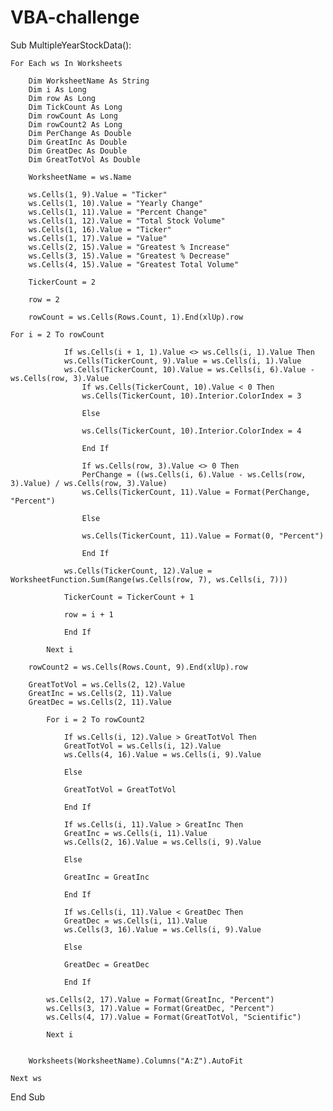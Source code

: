 # VBA-challenge

Sub MultipleYearStockData():

    For Each ws In Worksheets
    
        Dim WorksheetName As String
        Dim i As Long
        Dim row As Long
        Dim TickCount As Long
        Dim rowCount As Long
        Dim rowCount2 As Long
        Dim PerChange As Double
        Dim GreatInc As Double
        Dim GreatDec As Double
        Dim GreatTotVol As Double
        
        WorksheetName = ws.Name
        
        ws.Cells(1, 9).Value = "Ticker"
        ws.Cells(1, 10).Value = "Yearly Change"
        ws.Cells(1, 11).Value = "Percent Change"
        ws.Cells(1, 12).Value = "Total Stock Volume"
        ws.Cells(1, 16).Value = "Ticker"
        ws.Cells(1, 17).Value = "Value"
        ws.Cells(2, 15).Value = "Greatest % Increase"
        ws.Cells(3, 15).Value = "Greatest % Decrease"
        ws.Cells(4, 15).Value = "Greatest Total Volume"
        
        TickerCount = 2
        
        row = 2
        
        rowCount = ws.Cells(Rows.Count, 1).End(xlUp).row
            
    For i = 2 To rowCount
            
                If ws.Cells(i + 1, 1).Value <> ws.Cells(i, 1).Value Then
                ws.Cells(TickerCount, 9).Value = ws.Cells(i, 1).Value
                ws.Cells(TickerCount, 10).Value = ws.Cells(i, 6).Value - ws.Cells(row, 3).Value
                    If ws.Cells(TickerCount, 10).Value < 0 Then
                    ws.Cells(TickerCount, 10).Interior.ColorIndex = 3
                
                    Else
                
                    ws.Cells(TickerCount, 10).Interior.ColorIndex = 4
                
                    End If
                    
                    If ws.Cells(row, 3).Value <> 0 Then
                    PerChange = ((ws.Cells(i, 6).Value - ws.Cells(row, 3).Value) / ws.Cells(row, 3).Value)
                    ws.Cells(TickerCount, 11).Value = Format(PerChange, "Percent")
                    
                    Else
                    
                    ws.Cells(TickerCount, 11).Value = Format(0, "Percent")
                    
                    End If
                    
                ws.Cells(TickerCount, 12).Value = WorksheetFunction.Sum(Range(ws.Cells(row, 7), ws.Cells(i, 7)))
                
                TickerCount = TickerCount + 1
                
                row = i + 1
                
                End If
            
            Next i
            
        rowCount2 = ws.Cells(Rows.Count, 9).End(xlUp).row
       
        GreatTotVol = ws.Cells(2, 12).Value
        GreatInc = ws.Cells(2, 11).Value
        GreatDec = ws.Cells(2, 11).Value
        
            For i = 2 To rowCount2
                
                If ws.Cells(i, 12).Value > GreatTotVol Then
                GreatTotVol = ws.Cells(i, 12).Value
                ws.Cells(4, 16).Value = ws.Cells(i, 9).Value
                
                Else
                
                GreatTotVol = GreatTotVol
                
                End If
                    
                If ws.Cells(i, 11).Value > GreatInc Then
                GreatInc = ws.Cells(i, 11).Value
                ws.Cells(2, 16).Value = ws.Cells(i, 9).Value
                
                Else
                
                GreatInc = GreatInc
                
                End If
                
                If ws.Cells(i, 11).Value < GreatDec Then
                GreatDec = ws.Cells(i, 11).Value
                ws.Cells(3, 16).Value = ws.Cells(i, 9).Value
                
                Else
                
                GreatDec = GreatDec
                
                End If
                           
            ws.Cells(2, 17).Value = Format(GreatInc, "Percent")
            ws.Cells(3, 17).Value = Format(GreatDec, "Percent")
            ws.Cells(4, 17).Value = Format(GreatTotVol, "Scientific")
            
            Next i
            
        
        Worksheets(WorksheetName).Columns("A:Z").AutoFit
            
    Next ws
        
End Sub
